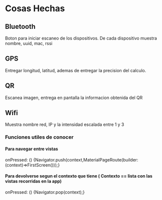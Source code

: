 # Cosas Hechas

## Bluetooth
Boton para iniciar escaneo de los dispositivos. De cada dispositivo muestra nombre, uuid, mac, rssi
## GPS
Entregar longitud, latitud, ademas de entregar la precision del calculo.
## QR
Escanea imagen, entrega en pantalla la informacion obtenida del QR
## Wifi
Muestra nombre red, IP y la intensidad escalada entre 1 y 3
### Funciones utiles de conocer

#### Para navegar entre vistas
onPressed: () {Navigator.push(context,MaterialPageRoute(builder: (context)=>FirstScreen()));}

#### Para devolverse segun el contexto que tiene ( Contexto == lista con las vistas recorridas en la app)
onPressed: () {Navigator.pop(context);}
